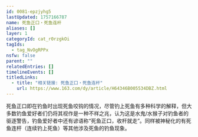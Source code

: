 ```yaml
---
id: 0081-epzjyhg5
lastUpdated: 1757166787
name: 死鱼正口・死鱼连杆
aliases: []
layer: 1
categoryId: cat_r0rzgkOi
tagIds:
  - tag_NvOgRPPx
nsfw: false
parent: ""
relatedEntries: []
timelineEvents: []
titledLinks:
  - title: "相关链接: 死鱼正口・死鱼连杆"
    url: https://www.163.com/dy/article/H64346B005534DBZ.html
---
```


死鱼正口即在钓鱼时出现死鱼咬钩的情况，尽管钓上死鱼有多种科学的解释，但大多数钓鱼爱好者们仍将其视作是一种不祥之兆，认为这是水鬼/水猴子对钓鱼者的驱逐警告，钓鱼爱好者中还有谚语称“死鱼正口，收杆就走”。同样被神秘化的有死鱼连杆（连续钓上死鱼）等其他涉及死鱼的钓鱼现象。